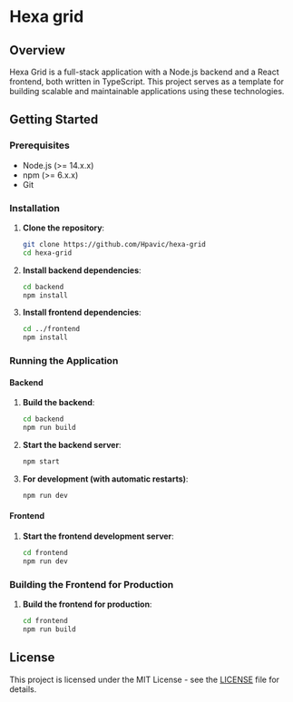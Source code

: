 # Hexa grid

## Overview

Hexa Grid is a full-stack application with a Node.js backend and a React frontend, both written in TypeScript. This project serves as a template for building scalable and maintainable applications using these technologies.

## Getting Started

### Prerequisites

- Node.js (>= 14.x.x)
- npm (>= 6.x.x)
- Git

### Installation

1. **Clone the repository**:
    ```bash
    git clone https://github.com/Hpavic/hexa-grid
    cd hexa-grid
    ```

2. **Install backend dependencies**:
    ```bash
    cd backend
    npm install
    ```

3. **Install frontend dependencies**:
    ```bash
    cd ../frontend
    npm install
    ```

### Running the Application

#### Backend

1. **Build the backend**:
    ```bash
    cd backend
    npm run build
    ```

2. **Start the backend server**:
    ```bash
    npm start
    ```

3. **For development (with automatic restarts)**:
    ```bash
    npm run dev
    ```

#### Frontend

1. **Start the frontend development server**:
    ```bash
    cd frontend
    npm run dev
    ```

### Building the Frontend for Production

1. **Build the frontend for production**:
    ```bash
    cd frontend
    npm run build
    ```

## License

This project is licensed under the MIT License - see the [LICENSE](LICENSE) file for details.